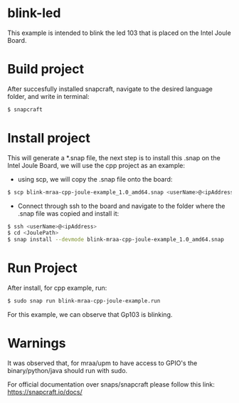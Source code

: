 # blink-led 

This example is intended to blink the led 103 that is placed on the Intel Joule Board.

# Build project
After succesfully installed snapcraft, navigate to the desired language folder, and write in terminal:
```sh
$ snapcraft
```

# Install project

This will generate a *.snap file, the next step is to install this .snap on the Intel Joule Board, we will use the cpp project as an example:
  - using scp, we will copy the .snap file onto the board:
```sh
$ scp blink-mraa-cpp-joule-example_1.0_amd64.snap <userName>@<ipAddress>:<JoulePath>
```
  - Connect through ssh to the board and navigate to the folder where the .snap file was copied and install it:
```sh
$ ssh <userName>@<ipAddress>
$ cd <JoulePath>
$ snap install --devmode blink-mraa-cpp-joule-example_1.0_amd64.snap 
```

# Run Project

After install, for cpp example, run:

```sh
$ sudo snap run blink-mraa-cpp-joule-example.run
```
   For this example, we can observe that Gp103 is blinking.
   
# Warnings   
  
   It was observed that, for mraa/upm to have access to GPIO's the binary/python/java should run with sudo.
   
   
   For official documentation over snaps/snapcraft please follow this link:
   https://snapcraft.io/docs/